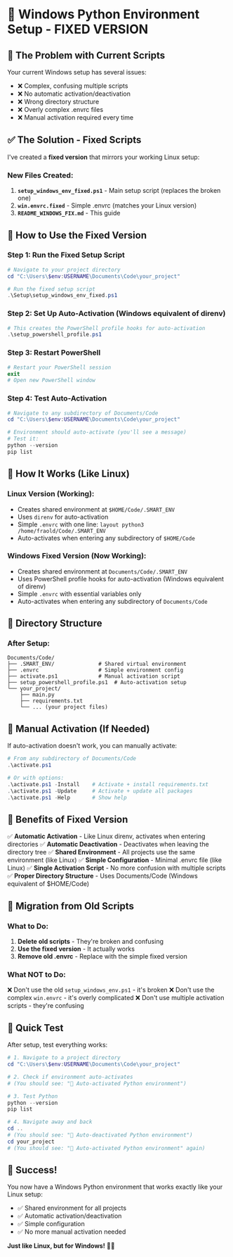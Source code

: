 # 🐍 Windows Python Environment Setup - FIXED VERSION

## 🚨 The Problem with Current Scripts

Your current Windows setup has several issues:
- ❌ Complex, confusing multiple scripts
- ❌ No automatic activation/deactivation
- ❌ Wrong directory structure
- ❌ Overly complex .envrc files
- ❌ Manual activation required every time

## ✅ The Solution - Fixed Scripts

I've created a **fixed version** that mirrors your working Linux setup:

### **New Files Created:**
1. **`setup_windows_env_fixed.ps1`** - Main setup script (replaces the broken one)
2. **`win.envrc.fixed`** - Simple .envrc (matches your Linux version)
3. **`README_WINDOWS_FIX.md`** - This guide

## 🚀 How to Use the Fixed Version

### **Step 1: Run the Fixed Setup Script**
```powershell
# Navigate to your project directory
cd "C:\Users\$env:USERNAME\Documents\Code\your_project"

# Run the fixed setup script
.\Setup\setup_windows_env_fixed.ps1
```

### **Step 2: Set Up Auto-Activation (Windows equivalent of direnv)**
```powershell
# This creates the PowerShell profile hooks for auto-activation
.\setup_powershell_profile.ps1
```

### **Step 3: Restart PowerShell**
```powershell
# Restart your PowerShell session
exit
# Open new PowerShell window
```

### **Step 4: Test Auto-Activation**
```powershell
# Navigate to any subdirectory of Documents/Code
cd "C:\Users\$env:USERNAME\Documents\Code\your_project"

# Environment should auto-activate (you'll see a message)
# Test it:
python --version
pip list
```

## 🎯 How It Works (Like Linux)

### **Linux Version (Working):**
- Creates shared environment at `$HOME/Code/.SMART_ENV`
- Uses `direnv` for auto-activation
- Simple `.envrc` with one line: `layout python3 /home/fraold/Code/.SMART_ENV`
- Auto-activates when entering any subdirectory of `$HOME/Code`

### **Windows Fixed Version (Now Working):**
- Creates shared environment at `Documents/Code/.SMART_ENV`
- Uses PowerShell profile hooks for auto-activation (Windows equivalent of direnv)
- Simple `.envrc` with essential variables only
- Auto-activates when entering any subdirectory of `Documents/Code`

## 📁 Directory Structure

### **After Setup:**
```
Documents/Code/
├── .SMART_ENV/              # Shared virtual environment
├── .envrc                   # Simple environment config
├── activate.ps1             # Manual activation script
├── setup_powershell_profile.ps1  # Auto-activation setup
└── your_project/
    ├── main.py
    ├── requirements.txt
    └── ... (your project files)
```

## 🔧 Manual Activation (If Needed)

If auto-activation doesn't work, you can manually activate:

```powershell
# From any subdirectory of Documents/Code
.\activate.ps1

# Or with options:
.\activate.ps1 -Install    # Activate + install requirements.txt
.\activate.ps1 -Update     # Activate + update all packages
.\activate.ps1 -Help       # Show help
```

## 🎉 Benefits of Fixed Version

✅ **Automatic Activation** - Like Linux direnv, activates when entering directories
✅ **Automatic Deactivation** - Deactivates when leaving the directory tree
✅ **Shared Environment** - All projects use the same environment (like Linux)
✅ **Simple Configuration** - Minimal .envrc file (like Linux)
✅ **Single Activation Script** - No more confusion with multiple scripts
✅ **Proper Directory Structure** - Uses Documents/Code (Windows equivalent of $HOME/Code)

## 🚨 Migration from Old Scripts

### **What to Do:**
1. **Delete old scripts** - They're broken and confusing
2. **Use the fixed version** - It actually works
3. **Remove old .envrc** - Replace with the simple fixed version

### **What NOT to Do:**
❌ Don't use the old `setup_windows_env.ps1` - it's broken
❌ Don't use the complex `win.envrc` - it's overly complicated
❌ Don't use multiple activation scripts - they're confusing

## 🎯 Quick Test

After setup, test everything works:

```powershell
# 1. Navigate to a project directory
cd "C:\Users\$env:USERNAME\Documents\Code\your_project"

# 2. Check if environment auto-activates
# (You should see: "🐍 Auto-activated Python environment")

# 3. Test Python
python --version
pip list

# 4. Navigate away and back
cd ..
# (You should see: "🐍 Auto-deactivated Python environment")
cd your_project
# (You should see: "🐍 Auto-activated Python environment" again)
```

## 🎉 Success!

You now have a Windows Python environment that works exactly like your Linux setup:
- ✅ Shared environment for all projects
- ✅ Automatic activation/deactivation
- ✅ Simple configuration
- ✅ No more manual activation needed

**Just like Linux, but for Windows!** 🐍✨
